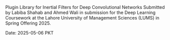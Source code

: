Plugin Library for Inertial Filters for Deep Convolutional Networks
Submitted by Labiba Shahab and Ahmed Wali in submission for the Deep Learning Coursework at the Lahore University of Management Sciences (LUMS) in Spring Offering 2025.

Date: 2025-05-06 PKT
